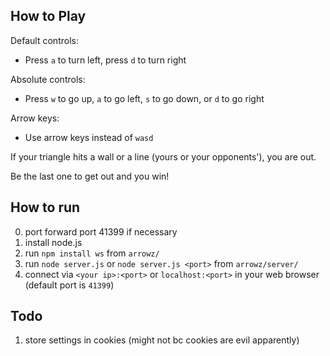 ## How to Play
Default controls:

- Press `a` to turn left, press `d` to turn right

Absolute controls:

- Press `w` to go up, `a` to go left, `s` to go down, or `d` to go right

Arrow keys:

- Use arrow keys instead of `wasd`

If your triangle hits a wall or a line (yours or your opponents'), you are out.

Be the last one to get out and you win!

## How to run
0. port forward port 41399 if necessary
1. install node.js
2. run `npm install ws` from `arrowz/`
3. run `node server.js` or `node server.js <port>` from `arrowz/server/`
4. connect via `<your ip>:<port>` or `localhost:<port>` in your web browser (default port is `41399`)

## Todo
1. store settings in cookies (might not bc cookies are evil apparently)
